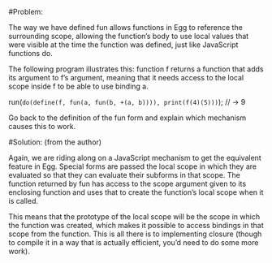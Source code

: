 
#Problem:

The way we have defined fun allows functions in Egg to reference the surrounding scope, allowing the function’s body to use local values that were visible at the time the function was defined, just like JavaScript functions do.

The following program illustrates this: function f returns a function that adds its argument to f’s argument, meaning that it needs access to the local scope inside f to be able to use binding a.

run(`
do(define(f, fun(a, fun(b, +(a, b)))),
   print(f(4)(5)))
`);
// → 9

Go back to the definition of the fun form and explain which mechanism causes this to work.

#Solution:
(from the author)

Again, we are riding along on a JavaScript mechanism to get the equivalent feature in Egg. Special forms are passed the local scope in which they are evaluated so that they can evaluate their subforms in that scope. The function returned by fun has access to the scope argument given to its enclosing function and uses that to create the function’s local scope when it is called.

This means that the prototype of the local scope will be the scope in which the function was created, which makes it possible to access bindings in that scope from the function. This is all there is to implementing closure (though to compile it in a way that is actually efficient, you’d need to do some more work).
